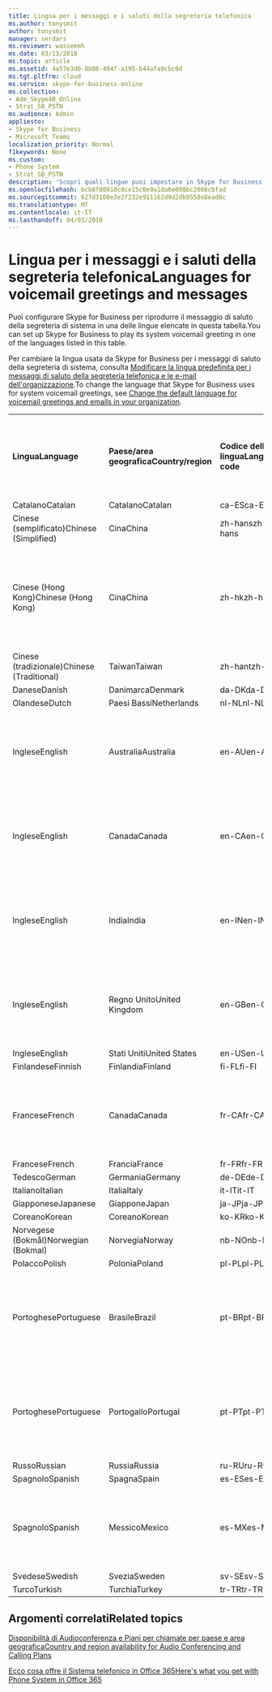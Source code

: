 ```yaml
---
title: Lingua per i messaggi e i saluti della segreteria telefonica
ms.author: tonysmit
author: tonysmit
manager: serdars
ms.reviewer: wasseemh
ms.date: 03/13/2018
ms.topic: article
ms.assetid: 4a57e3d0-8b08-494f-a195-b44afa9cbc0d
ms.tgt.pltfrm: cloud
ms.service: skype-for-business-online
ms.collection:
- Adm_Skype4B_Online
- Strat_SB_PSTN
ms.audience: Admin
appliesto:
- Skype for Business
- Microsoft Teams
localization_priority: Normal
f1keywords: None
ms.custom:
- Phone System
- Strat_SB_PSTN
description: 'Scopri quali lingue puoi impostare in Skype for Business per i messaggi di sistema predefiniti. '
ms.openlocfilehash: bcb8f00910c0ce15c0e9a1da6e008bc2008cbfad
ms.sourcegitcommit: 627d3108e3e2f232e911162d9d2db9558e8ead0c
ms.translationtype: MT
ms.contentlocale: it-IT
ms.lasthandoff: 04/03/2018
---
```

# <a name="languages-for-voicemail-greetings-and-messages"></a><span data-ttu-id="0a3d7-103">Lingua per i messaggi e i saluti della segreteria telefonica</span><span class="sxs-lookup"><span data-stu-id="0a3d7-103">Languages for voicemail greetings and messages</span></span>

<span data-ttu-id="0a3d7-104">Puoi configurare Skype for Business per riprodurre il messaggio di saluto della segreteria di sistema in una delle lingue elencate in questa tabella.</span><span class="sxs-lookup"><span data-stu-id="0a3d7-104">You can set up Skype for Business to play its system voicemail greeting in one of the languages listed in this table.</span></span>
  
<span data-ttu-id="0a3d7-105">Per cambiare la lingua usata da Skype for Business per i messaggi di saluto della segreteria di sistema, consulta [Modificare la lingua predefinita per i messaggi di saluto della segreteria telefonica e le e-mail dell'organizzazione](change-the-default-language-for-greetings-and-emails.md).</span><span class="sxs-lookup"><span data-stu-id="0a3d7-105">To change the language that Skype for Business uses for system voicemail greetings, see [Change the default language for voicemail greetings and emails in your organization](change-the-default-language-for-greetings-and-emails.md).</span></span>
  
|||||||
|:-----|:-----|:-----|:-----|:-----|:-----|
|<span data-ttu-id="0a3d7-106">**Lingua**</span><span class="sxs-lookup"><span data-stu-id="0a3d7-106">**Language**</span></span> <br/> |<span data-ttu-id="0a3d7-107">**Paese/area geografica**</span><span class="sxs-lookup"><span data-stu-id="0a3d7-107">**Country/region**</span></span> <br/> |<span data-ttu-id="0a3d7-108">**Codice della lingua**</span><span class="sxs-lookup"><span data-stu-id="0a3d7-108">**Language code**</span></span> <br/> |<span data-ttu-id="0a3d7-109">**Disponibile da mostrare agli utenti in una e-mail?**</span><span class="sxs-lookup"><span data-stu-id="0a3d7-109">**Available for a user to see it in email?**</span></span> <br/> |<span data-ttu-id="0a3d7-110">**Disponibile quando l'utente chiama?**</span><span class="sxs-lookup"><span data-stu-id="0a3d7-110">**Available when the user calls in?**</span></span> <br/> |<span data-ttu-id="0a3d7-111">**Trascrizione disponibile?**</span><span class="sxs-lookup"><span data-stu-id="0a3d7-111">**Transcription available?**</span></span> <br/> |
|<span data-ttu-id="0a3d7-112">Catalano</span><span class="sxs-lookup"><span data-stu-id="0a3d7-112">Catalan</span></span>  <br/> |<span data-ttu-id="0a3d7-113">Catalano</span><span class="sxs-lookup"><span data-stu-id="0a3d7-113">Catalan</span></span>  <br/> |<span data-ttu-id="0a3d7-114">ca-ES</span><span class="sxs-lookup"><span data-stu-id="0a3d7-114">ca-ES</span></span>  <br/> |<span data-ttu-id="0a3d7-115">Sì</span><span class="sxs-lookup"><span data-stu-id="0a3d7-115">Yes</span></span>  <br/> |<span data-ttu-id="0a3d7-116">Sì</span><span class="sxs-lookup"><span data-stu-id="0a3d7-116">Yes</span></span>  <br/> |<span data-ttu-id="0a3d7-117">No</span><span class="sxs-lookup"><span data-stu-id="0a3d7-117">No</span></span>  <br/> |
|<span data-ttu-id="0a3d7-118">Cinese (semplificato)</span><span class="sxs-lookup"><span data-stu-id="0a3d7-118">Chinese (Simplified)</span></span>  <br/> |<span data-ttu-id="0a3d7-119">Cina</span><span class="sxs-lookup"><span data-stu-id="0a3d7-119">China</span></span>  <br/> |<span data-ttu-id="0a3d7-120">zh-hans</span><span class="sxs-lookup"><span data-stu-id="0a3d7-120">zh-hans</span></span>  <br/> |<span data-ttu-id="0a3d7-121">Sì</span><span class="sxs-lookup"><span data-stu-id="0a3d7-121">Yes</span></span>  <br/> |<span data-ttu-id="0a3d7-122">Sì</span><span class="sxs-lookup"><span data-stu-id="0a3d7-122">Yes</span></span>  <br/> |<span data-ttu-id="0a3d7-123">Sì</span><span class="sxs-lookup"><span data-stu-id="0a3d7-123">Yes</span></span>  <br/> |
|<span data-ttu-id="0a3d7-124">Cinese (Hong Kong)</span><span class="sxs-lookup"><span data-stu-id="0a3d7-124">Chinese (Hong Kong)</span></span>  <br/> |<span data-ttu-id="0a3d7-125">Cina</span><span class="sxs-lookup"><span data-stu-id="0a3d7-125">China</span></span>  <br/> |<span data-ttu-id="0a3d7-126">zh-hk</span><span class="sxs-lookup"><span data-stu-id="0a3d7-126">zh-hk</span></span>  <br/> |<span data-ttu-id="0a3d7-127">Sì, ma viene utilizzato il cinese (tradizionale) (zh-hant).</span><span class="sxs-lookup"><span data-stu-id="0a3d7-127">Yes, but Chinese (Traditional) (zh-hant) is used.</span></span>  <br/> | <span data-ttu-id="0a3d7-128">Sì</span><span class="sxs-lookup"><span data-stu-id="0a3d7-128">Yes</span></span> <br/> |<span data-ttu-id="0a3d7-129">Sì, ma viene utilizzato il cinese (tradizionale) (zh-hant).</span><span class="sxs-lookup"><span data-stu-id="0a3d7-129">Yes, but Chinese (Traditional) (zh-hant) is used.</span></span>  <br/> |
|<span data-ttu-id="0a3d7-130">Cinese (tradizionale)</span><span class="sxs-lookup"><span data-stu-id="0a3d7-130">Chinese (Traditional)</span></span>  <br/> |<span data-ttu-id="0a3d7-131">Taiwan</span><span class="sxs-lookup"><span data-stu-id="0a3d7-131">Taiwan</span></span>  <br/> |<span data-ttu-id="0a3d7-132">zh-hant</span><span class="sxs-lookup"><span data-stu-id="0a3d7-132">zh-hant</span></span>  <br/> |<span data-ttu-id="0a3d7-133">Sì</span><span class="sxs-lookup"><span data-stu-id="0a3d7-133">Yes</span></span>  <br/> |<span data-ttu-id="0a3d7-134">Sì</span><span class="sxs-lookup"><span data-stu-id="0a3d7-134">Yes</span></span>  <br/> |<span data-ttu-id="0a3d7-135">No</span><span class="sxs-lookup"><span data-stu-id="0a3d7-135">No</span></span>  <br/> |
|<span data-ttu-id="0a3d7-136">Danese</span><span class="sxs-lookup"><span data-stu-id="0a3d7-136">Danish</span></span>  <br/> |<span data-ttu-id="0a3d7-137">Danimarca</span><span class="sxs-lookup"><span data-stu-id="0a3d7-137">Denmark</span></span>  <br/> |<span data-ttu-id="0a3d7-138">da-DK</span><span class="sxs-lookup"><span data-stu-id="0a3d7-138">da-DK</span></span>  <br/> |<span data-ttu-id="0a3d7-139">Sì</span><span class="sxs-lookup"><span data-stu-id="0a3d7-139">Yes</span></span>  <br/> |<span data-ttu-id="0a3d7-140">Sì</span><span class="sxs-lookup"><span data-stu-id="0a3d7-140">Yes</span></span>  <br/> |<span data-ttu-id="0a3d7-141">No</span><span class="sxs-lookup"><span data-stu-id="0a3d7-141">No</span></span>  <br/> |
|<span data-ttu-id="0a3d7-142">Olandese</span><span class="sxs-lookup"><span data-stu-id="0a3d7-142">Dutch</span></span>  <br/> |<span data-ttu-id="0a3d7-143">Paesi Bassi</span><span class="sxs-lookup"><span data-stu-id="0a3d7-143">Netherlands</span></span>  <br/> |<span data-ttu-id="0a3d7-144">nl-NL</span><span class="sxs-lookup"><span data-stu-id="0a3d7-144">nl-NL</span></span>  <br/> |<span data-ttu-id="0a3d7-145">Sì</span><span class="sxs-lookup"><span data-stu-id="0a3d7-145">Yes</span></span>  <br/> |<span data-ttu-id="0a3d7-146">Sì</span><span class="sxs-lookup"><span data-stu-id="0a3d7-146">Yes</span></span>  <br/> |<span data-ttu-id="0a3d7-147">No</span><span class="sxs-lookup"><span data-stu-id="0a3d7-147">No</span></span>  <br/> |
|<span data-ttu-id="0a3d7-148">Inglese</span><span class="sxs-lookup"><span data-stu-id="0a3d7-148">English</span></span>  <br/> |<span data-ttu-id="0a3d7-149">Australia</span><span class="sxs-lookup"><span data-stu-id="0a3d7-149">Australia</span></span>  <br/> |<span data-ttu-id="0a3d7-150">en-AU</span><span class="sxs-lookup"><span data-stu-id="0a3d7-150">en-AU</span></span>  <br/> |<span data-ttu-id="0a3d7-151">Sì, ma viene utilizzato l'inglese americano (en-US).</span><span class="sxs-lookup"><span data-stu-id="0a3d7-151">Yes, but US English (en-US) is used.</span></span>  <br/> |<span data-ttu-id="0a3d7-152">Sì</span><span class="sxs-lookup"><span data-stu-id="0a3d7-152">Yes</span></span>  <br/> |<span data-ttu-id="0a3d7-153">Sì, ma viene utilizzato l'inglese americano (en-US).</span><span class="sxs-lookup"><span data-stu-id="0a3d7-153">Yes, but US English (en-US) is used.</span></span>  <br/> |
|<span data-ttu-id="0a3d7-154">Inglese</span><span class="sxs-lookup"><span data-stu-id="0a3d7-154">English</span></span>  <br/> |<span data-ttu-id="0a3d7-155">Canada</span><span class="sxs-lookup"><span data-stu-id="0a3d7-155">Canada</span></span>  <br/> |<span data-ttu-id="0a3d7-156">en-CA</span><span class="sxs-lookup"><span data-stu-id="0a3d7-156">en-CA</span></span>  <br/> |<span data-ttu-id="0a3d7-157">Sì, ma viene utilizzato l'inglese americano (en-US).</span><span class="sxs-lookup"><span data-stu-id="0a3d7-157">Yes, but US English (en-US) is used.</span></span>  <br/> |<span data-ttu-id="0a3d7-158">Sì</span><span class="sxs-lookup"><span data-stu-id="0a3d7-158">Yes</span></span>  <br/> |<span data-ttu-id="0a3d7-159">Sì, ma viene utilizzato l'inglese americano (en-US).</span><span class="sxs-lookup"><span data-stu-id="0a3d7-159">Yes, but US English (en-US) is used.</span></span>  <br/> |
|<span data-ttu-id="0a3d7-160">Inglese</span><span class="sxs-lookup"><span data-stu-id="0a3d7-160">English</span></span>  <br/> |<span data-ttu-id="0a3d7-161">India</span><span class="sxs-lookup"><span data-stu-id="0a3d7-161">India</span></span>  <br/> |<span data-ttu-id="0a3d7-162">en-IN</span><span class="sxs-lookup"><span data-stu-id="0a3d7-162">en-IN</span></span>  <br/> |<span data-ttu-id="0a3d7-163">Sì, ma viene utilizzato l'inglese americano (en-US).</span><span class="sxs-lookup"><span data-stu-id="0a3d7-163">Yes, but US English (en-US) is used.</span></span>  <br/> |<span data-ttu-id="0a3d7-164">Sì</span><span class="sxs-lookup"><span data-stu-id="0a3d7-164">Yes</span></span>  <br/> |<span data-ttu-id="0a3d7-165">Sì, ma viene utilizzato l'inglese americano (en-US).</span><span class="sxs-lookup"><span data-stu-id="0a3d7-165">Yes, but US English (en-US) is used.</span></span>  <br/> |
|<span data-ttu-id="0a3d7-166">Inglese</span><span class="sxs-lookup"><span data-stu-id="0a3d7-166">English</span></span>  <br/> |<span data-ttu-id="0a3d7-167">Regno Unito</span><span class="sxs-lookup"><span data-stu-id="0a3d7-167">United Kingdom</span></span>  <br/> |<span data-ttu-id="0a3d7-168">en-GB</span><span class="sxs-lookup"><span data-stu-id="0a3d7-168">en-GB</span></span>  <br/> |<span data-ttu-id="0a3d7-169">Sì, ma viene utilizzato l'inglese americano (en-US).</span><span class="sxs-lookup"><span data-stu-id="0a3d7-169">Yes, but US English (en-US) is used.</span></span>  <br/> |<span data-ttu-id="0a3d7-170">Sì</span><span class="sxs-lookup"><span data-stu-id="0a3d7-170">Yes</span></span>  <br/> |<span data-ttu-id="0a3d7-171">Sì, ma viene utilizzato l'inglese americano (en-US).</span><span class="sxs-lookup"><span data-stu-id="0a3d7-171">Yes, but US English (en-US) is used.</span></span>  <br/> |
|<span data-ttu-id="0a3d7-172">Inglese</span><span class="sxs-lookup"><span data-stu-id="0a3d7-172">English</span></span>  <br/> |<span data-ttu-id="0a3d7-173">Stati Uniti</span><span class="sxs-lookup"><span data-stu-id="0a3d7-173">United States</span></span>  <br/> |<span data-ttu-id="0a3d7-174">en-US</span><span class="sxs-lookup"><span data-stu-id="0a3d7-174">en-US</span></span>  <br/> |<span data-ttu-id="0a3d7-175">Sì</span><span class="sxs-lookup"><span data-stu-id="0a3d7-175">Yes</span></span>  <br/> |<span data-ttu-id="0a3d7-176">Sì</span><span class="sxs-lookup"><span data-stu-id="0a3d7-176">Yes</span></span>  <br/> |<span data-ttu-id="0a3d7-177">Sì</span><span class="sxs-lookup"><span data-stu-id="0a3d7-177">Yes</span></span>  <br/> |
|<span data-ttu-id="0a3d7-178">Finlandese</span><span class="sxs-lookup"><span data-stu-id="0a3d7-178">Finnish</span></span>  <br/> |<span data-ttu-id="0a3d7-179">Finlandia</span><span class="sxs-lookup"><span data-stu-id="0a3d7-179">Finland</span></span>  <br/> |<span data-ttu-id="0a3d7-180">fi-FL</span><span class="sxs-lookup"><span data-stu-id="0a3d7-180">fi-Fl</span></span>  <br/> |<span data-ttu-id="0a3d7-181">Sì</span><span class="sxs-lookup"><span data-stu-id="0a3d7-181">Yes</span></span>  <br/> |<span data-ttu-id="0a3d7-182">Sì</span><span class="sxs-lookup"><span data-stu-id="0a3d7-182">Yes</span></span>  <br/> |<span data-ttu-id="0a3d7-183">No</span><span class="sxs-lookup"><span data-stu-id="0a3d7-183">No</span></span>  <br/> |
|<span data-ttu-id="0a3d7-184">Francese</span><span class="sxs-lookup"><span data-stu-id="0a3d7-184">French</span></span>  <br/> |<span data-ttu-id="0a3d7-185">Canada</span><span class="sxs-lookup"><span data-stu-id="0a3d7-185">Canada</span></span>  <br/> |<span data-ttu-id="0a3d7-186">fr-CA</span><span class="sxs-lookup"><span data-stu-id="0a3d7-186">fr-CA</span></span>  <br/> |<span data-ttu-id="0a3d7-187">Sì, ma viene utilizzato il francese continentale (fr-FR).</span><span class="sxs-lookup"><span data-stu-id="0a3d7-187">Yes, but France French (fr-FR) is used.</span></span>  <br/> |<span data-ttu-id="0a3d7-188">Sì</span><span class="sxs-lookup"><span data-stu-id="0a3d7-188">Yes</span></span>  <br/> |<span data-ttu-id="0a3d7-189">Sì, ma viene utilizzato il francese continentale (fr-FR).</span><span class="sxs-lookup"><span data-stu-id="0a3d7-189">Yes, but France French (fr-FR) is used.</span></span>  <br/> |
|<span data-ttu-id="0a3d7-190">Francese</span><span class="sxs-lookup"><span data-stu-id="0a3d7-190">French</span></span>  <br/> |<span data-ttu-id="0a3d7-191">Francia</span><span class="sxs-lookup"><span data-stu-id="0a3d7-191">France</span></span>  <br/> |<span data-ttu-id="0a3d7-192">fr-FR</span><span class="sxs-lookup"><span data-stu-id="0a3d7-192">fr-FR</span></span>  <br/> |<span data-ttu-id="0a3d7-193">Sì</span><span class="sxs-lookup"><span data-stu-id="0a3d7-193">Yes</span></span>  <br/> |<span data-ttu-id="0a3d7-194">Sì</span><span class="sxs-lookup"><span data-stu-id="0a3d7-194">Yes</span></span>  <br/> |<span data-ttu-id="0a3d7-195">Sì</span><span class="sxs-lookup"><span data-stu-id="0a3d7-195">Yes</span></span>  <br/> |
|<span data-ttu-id="0a3d7-196">Tedesco</span><span class="sxs-lookup"><span data-stu-id="0a3d7-196">German</span></span>  <br/> |<span data-ttu-id="0a3d7-197">Germania</span><span class="sxs-lookup"><span data-stu-id="0a3d7-197">Germany</span></span>  <br/> |<span data-ttu-id="0a3d7-198">de-DE</span><span class="sxs-lookup"><span data-stu-id="0a3d7-198">de-DE</span></span>  <br/> |<span data-ttu-id="0a3d7-199">Sì</span><span class="sxs-lookup"><span data-stu-id="0a3d7-199">Yes</span></span>  <br/> |<span data-ttu-id="0a3d7-200">Sì</span><span class="sxs-lookup"><span data-stu-id="0a3d7-200">Yes</span></span>  <br/> |<span data-ttu-id="0a3d7-201">Sì</span><span class="sxs-lookup"><span data-stu-id="0a3d7-201">Yes</span></span>  <br/> |
|<span data-ttu-id="0a3d7-202">Italiano</span><span class="sxs-lookup"><span data-stu-id="0a3d7-202">Italian</span></span>  <br/> |<span data-ttu-id="0a3d7-203">Italia</span><span class="sxs-lookup"><span data-stu-id="0a3d7-203">Italy</span></span>  <br/> |<span data-ttu-id="0a3d7-204">it-IT</span><span class="sxs-lookup"><span data-stu-id="0a3d7-204">it-IT</span></span>  <br/> |<span data-ttu-id="0a3d7-205">Sì</span><span class="sxs-lookup"><span data-stu-id="0a3d7-205">Yes</span></span>  <br/> |<span data-ttu-id="0a3d7-206">Sì</span><span class="sxs-lookup"><span data-stu-id="0a3d7-206">Yes</span></span>  <br/> |<span data-ttu-id="0a3d7-207">Sì</span><span class="sxs-lookup"><span data-stu-id="0a3d7-207">Yes</span></span>  <br/> |
|<span data-ttu-id="0a3d7-208">Giapponese</span><span class="sxs-lookup"><span data-stu-id="0a3d7-208">Japanese</span></span>  <br/> |<span data-ttu-id="0a3d7-209">Giappone</span><span class="sxs-lookup"><span data-stu-id="0a3d7-209">Japan</span></span>  <br/> |<span data-ttu-id="0a3d7-210">ja-JP</span><span class="sxs-lookup"><span data-stu-id="0a3d7-210">ja-JP</span></span>  <br/> |<span data-ttu-id="0a3d7-211">Sì</span><span class="sxs-lookup"><span data-stu-id="0a3d7-211">Yes</span></span>  <br/> |<span data-ttu-id="0a3d7-212">Sì</span><span class="sxs-lookup"><span data-stu-id="0a3d7-212">Yes</span></span>  <br/> |<span data-ttu-id="0a3d7-213">No</span><span class="sxs-lookup"><span data-stu-id="0a3d7-213">No</span></span>  <br/> |
|<span data-ttu-id="0a3d7-214">Coreano</span><span class="sxs-lookup"><span data-stu-id="0a3d7-214">Korean</span></span>  <br/> |<span data-ttu-id="0a3d7-215">Coreano</span><span class="sxs-lookup"><span data-stu-id="0a3d7-215">Korean</span></span>  <br/> |<span data-ttu-id="0a3d7-216">ko-KR</span><span class="sxs-lookup"><span data-stu-id="0a3d7-216">ko-KR</span></span>  <br/> |<span data-ttu-id="0a3d7-217">Sì</span><span class="sxs-lookup"><span data-stu-id="0a3d7-217">Yes</span></span>  <br/> |<span data-ttu-id="0a3d7-218">Sì</span><span class="sxs-lookup"><span data-stu-id="0a3d7-218">Yes</span></span>  <br/> |<span data-ttu-id="0a3d7-219">No</span><span class="sxs-lookup"><span data-stu-id="0a3d7-219">No</span></span>  <br/> |
|<span data-ttu-id="0a3d7-220">Norvegese (Bokmål)</span><span class="sxs-lookup"><span data-stu-id="0a3d7-220">Norwegian (Bokmal)</span></span>  <br/> |<span data-ttu-id="0a3d7-221">Norvegia</span><span class="sxs-lookup"><span data-stu-id="0a3d7-221">Norway</span></span>  <br/> |<span data-ttu-id="0a3d7-222">nb-NO</span><span class="sxs-lookup"><span data-stu-id="0a3d7-222">nb-NO</span></span>  <br/> |<span data-ttu-id="0a3d7-223">Sì</span><span class="sxs-lookup"><span data-stu-id="0a3d7-223">Yes</span></span>  <br/> |<span data-ttu-id="0a3d7-224">Sì</span><span class="sxs-lookup"><span data-stu-id="0a3d7-224">Yes</span></span>  <br/> |<span data-ttu-id="0a3d7-225">No</span><span class="sxs-lookup"><span data-stu-id="0a3d7-225">No</span></span>  <br/> |
|<span data-ttu-id="0a3d7-226">Polacco</span><span class="sxs-lookup"><span data-stu-id="0a3d7-226">Polish</span></span>  <br/> |<span data-ttu-id="0a3d7-227">Polonia</span><span class="sxs-lookup"><span data-stu-id="0a3d7-227">Poland</span></span>  <br/> |<span data-ttu-id="0a3d7-228">pl-PL</span><span class="sxs-lookup"><span data-stu-id="0a3d7-228">pl-PL</span></span>  <br/> |<span data-ttu-id="0a3d7-229">Sì</span><span class="sxs-lookup"><span data-stu-id="0a3d7-229">Yes</span></span>  <br/> | <span data-ttu-id="0a3d7-230">Sì</span><span class="sxs-lookup"><span data-stu-id="0a3d7-230">Yes</span></span> <br/> |<span data-ttu-id="0a3d7-231">No</span><span class="sxs-lookup"><span data-stu-id="0a3d7-231">No</span></span>  <br/> |
|<span data-ttu-id="0a3d7-232">Portoghese</span><span class="sxs-lookup"><span data-stu-id="0a3d7-232">Portuguese</span></span>  <br/> |<span data-ttu-id="0a3d7-233">Brasile</span><span class="sxs-lookup"><span data-stu-id="0a3d7-233">Brazil</span></span>  <br/> |<span data-ttu-id="0a3d7-234">pt-BR</span><span class="sxs-lookup"><span data-stu-id="0a3d7-234">pt-BR</span></span>  <br/> |<span data-ttu-id="0a3d7-235">Sì, ma viene utilizzato il portoghese continentale (pt-PT).</span><span class="sxs-lookup"><span data-stu-id="0a3d7-235">Yes, but Portugal Portuguese (pt-PT) is used.</span></span>  <br/> |<span data-ttu-id="0a3d7-236">Sì</span><span class="sxs-lookup"><span data-stu-id="0a3d7-236">Yes</span></span>  <br/> |<span data-ttu-id="0a3d7-237">Sì</span><span class="sxs-lookup"><span data-stu-id="0a3d7-237">Yes</span></span>  <br/> |
|<span data-ttu-id="0a3d7-238">Portoghese</span><span class="sxs-lookup"><span data-stu-id="0a3d7-238">Portuguese</span></span>  <br/> |<span data-ttu-id="0a3d7-239">Portogallo</span><span class="sxs-lookup"><span data-stu-id="0a3d7-239">Portugal</span></span>  <br/> |<span data-ttu-id="0a3d7-240">pt-PT</span><span class="sxs-lookup"><span data-stu-id="0a3d7-240">pt-PT</span></span>  <br/> |<span data-ttu-id="0a3d7-241">Sì</span><span class="sxs-lookup"><span data-stu-id="0a3d7-241">Yes</span></span>  <br/> |<span data-ttu-id="0a3d7-242">Sì</span><span class="sxs-lookup"><span data-stu-id="0a3d7-242">Yes</span></span>  <br/> |<span data-ttu-id="0a3d7-243">Sì, ma viene utilizzato il portoghese brasiliano (pt-BR).</span><span class="sxs-lookup"><span data-stu-id="0a3d7-243">Yes, but Brazil Portuguese (pt-BR) is used.</span></span>  <br/> |
|<span data-ttu-id="0a3d7-244">Russo</span><span class="sxs-lookup"><span data-stu-id="0a3d7-244">Russian</span></span>  <br/> |<span data-ttu-id="0a3d7-245">Russia</span><span class="sxs-lookup"><span data-stu-id="0a3d7-245">Russia</span></span>  <br/> |<span data-ttu-id="0a3d7-246">ru-RU</span><span class="sxs-lookup"><span data-stu-id="0a3d7-246">ru-RU</span></span>  <br/> |<span data-ttu-id="0a3d7-247">Sì</span><span class="sxs-lookup"><span data-stu-id="0a3d7-247">Yes</span></span>  <br/> |<span data-ttu-id="0a3d7-248">Sì</span><span class="sxs-lookup"><span data-stu-id="0a3d7-248">Yes</span></span>  <br/> |<span data-ttu-id="0a3d7-249">No</span><span class="sxs-lookup"><span data-stu-id="0a3d7-249">No</span></span>  <br/> |
|<span data-ttu-id="0a3d7-250">Spagnolo</span><span class="sxs-lookup"><span data-stu-id="0a3d7-250">Spanish</span></span>  <br/> |<span data-ttu-id="0a3d7-251">Spagna</span><span class="sxs-lookup"><span data-stu-id="0a3d7-251">Spain</span></span>  <br/> |<span data-ttu-id="0a3d7-252">es-ES</span><span class="sxs-lookup"><span data-stu-id="0a3d7-252">es-ES</span></span>  <br/> |<span data-ttu-id="0a3d7-253">Sì</span><span class="sxs-lookup"><span data-stu-id="0a3d7-253">Yes</span></span>  <br/> |<span data-ttu-id="0a3d7-254">Sì</span><span class="sxs-lookup"><span data-stu-id="0a3d7-254">Yes</span></span>  <br/> |<span data-ttu-id="0a3d7-255">Sì</span><span class="sxs-lookup"><span data-stu-id="0a3d7-255">Yes</span></span>  <br/> |
|<span data-ttu-id="0a3d7-256">Spagnolo</span><span class="sxs-lookup"><span data-stu-id="0a3d7-256">Spanish</span></span>  <br/> |<span data-ttu-id="0a3d7-257">Messico</span><span class="sxs-lookup"><span data-stu-id="0a3d7-257">Mexico</span></span>  <br/> |<span data-ttu-id="0a3d7-258">es-MX</span><span class="sxs-lookup"><span data-stu-id="0a3d7-258">es-MX</span></span>  <br/> |<span data-ttu-id="0a3d7-259">Sì, ma viene utilizzato lo spagnolo continentale (es-ES).</span><span class="sxs-lookup"><span data-stu-id="0a3d7-259">Yes, but Spain Spanish (es-ES) is used.</span></span>  <br/> |<span data-ttu-id="0a3d7-260">Sì</span><span class="sxs-lookup"><span data-stu-id="0a3d7-260">Yes</span></span>  <br/> |<span data-ttu-id="0a3d7-261">Sì, ma viene utilizzato lo spagnolo continentale (es-ES).</span><span class="sxs-lookup"><span data-stu-id="0a3d7-261">Yes, but Spain Spanish (es-ES) is used.</span></span>  <br/> |
|<span data-ttu-id="0a3d7-262">Svedese</span><span class="sxs-lookup"><span data-stu-id="0a3d7-262">Swedish</span></span>  <br/> |<span data-ttu-id="0a3d7-263">Svezia</span><span class="sxs-lookup"><span data-stu-id="0a3d7-263">Sweden</span></span>  <br/> |<span data-ttu-id="0a3d7-264">sv-SE</span><span class="sxs-lookup"><span data-stu-id="0a3d7-264">sv-SE</span></span>  <br/> |<span data-ttu-id="0a3d7-265">Sì</span><span class="sxs-lookup"><span data-stu-id="0a3d7-265">Yes</span></span>  <br/> |<span data-ttu-id="0a3d7-266">Sì</span><span class="sxs-lookup"><span data-stu-id="0a3d7-266">Yes</span></span>  <br/> |<span data-ttu-id="0a3d7-267">No</span><span class="sxs-lookup"><span data-stu-id="0a3d7-267">No</span></span>  <br/> |
|<span data-ttu-id="0a3d7-268">Turco</span><span class="sxs-lookup"><span data-stu-id="0a3d7-268">Turkish</span></span>  <br/> |<span data-ttu-id="0a3d7-269">Turchia</span><span class="sxs-lookup"><span data-stu-id="0a3d7-269">Turkey</span></span>  <br/> |<span data-ttu-id="0a3d7-270">tr-TR</span><span class="sxs-lookup"><span data-stu-id="0a3d7-270">tr-TR</span></span>  <br/> |<span data-ttu-id="0a3d7-271">Sì</span><span class="sxs-lookup"><span data-stu-id="0a3d7-271">Yes</span></span>  <br/> |<span data-ttu-id="0a3d7-272">Sì</span><span class="sxs-lookup"><span data-stu-id="0a3d7-272">Yes</span></span>  <br/> |<span data-ttu-id="0a3d7-273">No</span><span class="sxs-lookup"><span data-stu-id="0a3d7-273">No</span></span>  <br/> |
   
## <a name="related-topics"></a><span data-ttu-id="0a3d7-274">Argomenti correlati</span><span class="sxs-lookup"><span data-stu-id="0a3d7-274">Related topics</span></span>
[<span data-ttu-id="0a3d7-275">Disponibilità di Audioconferenza e Piani per chiamate per paese e area geografica</span><span class="sxs-lookup"><span data-stu-id="0a3d7-275">Country and region availability for Audio Conferencing and Calling Plans</span></span>](../../country-and-region-availability-for-audio-conferencing-and-calling-plans/country-and-region-availability-for-audio-conferencing-and-calling-plans.md)

[<span data-ttu-id="0a3d7-276">Ecco cosa offre il Sistema telefonico in Office 365</span><span class="sxs-lookup"><span data-stu-id="0a3d7-276">Here's what you get with Phone System in Office 365</span></span>](../../what-is-phone-system-in-office-365/here-s-what-you-get-with-phone-system.md)
  
  
 